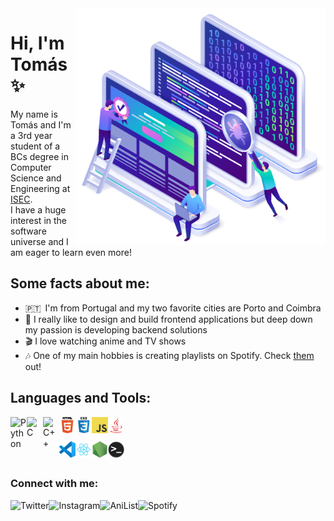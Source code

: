 <img src="cover.png" min-width="400px" max-width="400px" width="400px" align="right" alt="Computador iuriCode">

# Hi, I'm Tomás ✨
My name is Tomás and I'm a 3rd year student of a BCs degree in Computer Science and Engineering at [ISEC][isec].<br>
I have a huge interest in the software universe and I am eager to learn even more!<br>



## Some facts about me:
- 🇵🇹 I'm from Portugal and my two favorite cities are Porto and Coimbra
- 🔧 I really like to design and build frontend applications but deep down my passion is developing backend solutions
- 🎬 I love watching anime and TV shows
- 🎶 One of my main hobbies is creating playlists on Spotify. Check [them][spotify] out!


## Languages and Tools:
<img align="left" alt="Python" width="26px" src="https://cdn.icon-icons.com/icons2/1508/PNG/512/python_104451.png" />
<img align="left" alt="C" width="26px" src="https://cdn.icon-icons.com/icons2/2415/PNG/512/c_original_logo_icon_146611.png" />
<img align="left" alt="C++" width="26px" src="https://upload.wikimedia.org/wikipedia/commons/thumb/1/18/ISO_C%2B%2B_Logo.svg/1822px-ISO_C%2B%2B_Logo.svg.png" />
<img align="left" alt="HTML5" width="26px" src="https://raw.githubusercontent.com/github/explore/80688e429a7d4ef2fca1e82350fe8e3517d3494d/topics/html/html.png" />
<img align="left" alt="CSS3" width="26px" src="https://raw.githubusercontent.com/github/explore/80688e429a7d4ef2fca1e82350fe8e3517d3494d/topics/css/css.png" />
<img align="left" alt="JavaScript" width="26px" src="https://raw.githubusercontent.com/github/explore/80688e429a7d4ef2fca1e82350fe8e3517d3494d/topics/javascript/javascript.png" /><img align="left" alt="Java" width="26px" src="https://raw.githubusercontent.com/devicons/devicon/master/icons/java/java-plain.svg" />
<br>

### 
<img align="left" alt="Visual Studio Code" width="26px" src="https://raw.githubusercontent.com/github/explore/80688e429a7d4ef2fca1e82350fe8e3517d3494d/topics/visual-studio-code/visual-studio-code.png" />
<img align="left" alt="React" width="26px" src="https://raw.githubusercontent.com/github/explore/80688e429a7d4ef2fca1e82350fe8e3517d3494d/topics/react/react.png" />
<img align="left" alt="Node.js" width="26px" src="https://raw.githubusercontent.com/github/explore/80688e429a7d4ef2fca1e82350fe8e3517d3494d/topics/nodejs/nodejs.png" />
<img align="left" alt="Terminal" width="26px" src="https://raw.githubusercontent.com/github/explore/80688e429a7d4ef2fca1e82350fe8e3517d3494d/topics/terminal/terminal.png" />
<br />
<br />



### Connect with me:
[<img align="left" alt="Twitter" height="22px" src="https://upload.wikimedia.org/wikipedia/sco/thumb/9/9f/Twitter_bird_logo_2012.svg/1200px-Twitter_bird_logo_2012.svg.png" />][twitter]
[<img align="left" alt="Instagram" height="24px" src="https://upload.wikimedia.org/wikipedia/commons/thumb/e/e7/Instagram_logo_2016.svg/2048px-Instagram_logo_2016.svg.png" />][instagram]
[<img align="left" alt="AniList" height="24px" src="https://anilist.co/img/icons/android-chrome-512x512.png" />][anilist]
[<img align="left" alt="Spotify" height="24px" src="https://upload.wikimedia.org/wikipedia/commons/thumb/b/bc/Antu_spotify.svg/1200px-Antu_spotify.svg.png" />][spotify]

[spotify]: https://open.spotify.com/user/dc6z2c2jrpuh302ct04janhhh
[isec]: https://www.isec.pt/
[twitter]: https://twitter.com/TomasVDCouto
[anilist]: https://anilist.co/user/RedExtremePT
[instagram]: https://www.instagram.com/tomasvdcouto/
